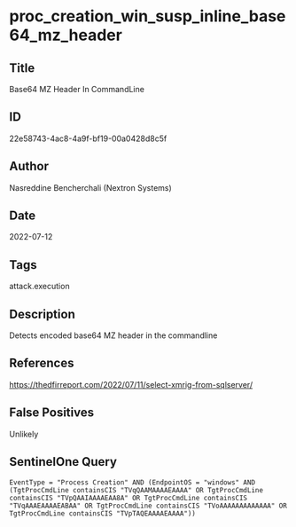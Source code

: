 # proc_creation_win_susp_inline_base64_mz_header

## Title
Base64 MZ Header In CommandLine

## ID
22e58743-4ac8-4a9f-bf19-00a0428d8c5f

## Author
Nasreddine Bencherchali (Nextron Systems)

## Date
2022-07-12

## Tags
attack.execution

## Description
Detects encoded base64 MZ header in the commandline

## References
https://thedfirreport.com/2022/07/11/select-xmrig-from-sqlserver/

## False Positives
Unlikely

## SentinelOne Query
```
EventType = "Process Creation" AND (EndpointOS = "windows" AND (TgtProcCmdLine containsCIS "TVqQAAMAAAAEAAAA" OR TgtProcCmdLine containsCIS "TVpQAAIAAAAEAA8A" OR TgtProcCmdLine containsCIS "TVqAAAEAAAAEABAA" OR TgtProcCmdLine containsCIS "TVoAAAAAAAAAAAAA" OR TgtProcCmdLine containsCIS "TVpTAQEAAAAEAAAA"))

```